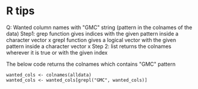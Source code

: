 # R tips

Q: Wanted column names with "GMC" string (pattern in the colnames of the data)
Step1:
grep function gives indices with the given pattern inside a character vector x
grepl function gives a logical vector with the given pattern inside a character vector x
Step 2:
list returns the colnames wherever it is true or with the given index

The below code returns the colnames which contains "GMC" pattern
```
wanted_cols <- colnames(alldata) 
wanted_cols <- wanted_cols[grepl("GMC", wanted_cols)]
```
